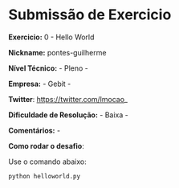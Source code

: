 # Submissão de Exercicio

**Exercicio:** 0 - Hello World

**Nickname:** pontes-guilherme

**Nível Técnico:** - Pleno -

**Empresa:** - Gebit -

**Twitter**: https://twitter.com/lmocao_

**Dificuldade de Resolução:** - Baixa -

**Comentários:** -

**Como rodar o desafio**: 

Use o comando abaixo: 
```bash
python helloworld.py
```